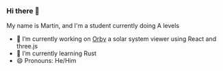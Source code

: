 ### Hi there 👋

My name is Martin, and I'm a student currently doing A levels

- 🔭 I’m currently working on [Orby](https://github.com/maartin0/OrbY) a solar system viewer using React and three.js
- 🌱 I’m currently learning Rust
- 😄 Pronouns: He/Him
